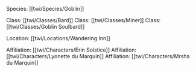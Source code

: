 Species: [[twi/Species/Goblin]] 

Class: [[twi/Classes/Bard]]
Class: [[twi/Classes/Miner]]
Class: [[twi/Classes/Goblin Soulbard]]

Location: [[twi/Locations/Wandering Inn]]

Affiliation: [[twi/Characters/Erin Solstice]]
Affiliation: [[twi/Characters/Lyonette du Marquin]]
Affiliation: [[twi/Characters/Mrsha du Marquin]]
